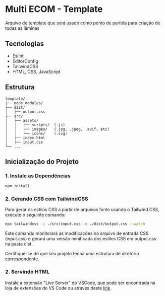 # Multi ECOM - Template
Arquivo de template que será usado como ponto de partida para criação de todas as lâminas

## Tecnologias
- Eslint
- EditorConfig
- TailwindCSS
- HTML, CSS, JavaScript

## Estrutura
```
template/
├── node_modules/
├── dist/
│   ├── output.css
├── src/
│   ├── assets/
│   │   ├── scripts/  (.js)
│   │   ├── images/   (.jpg, .jpeg, .avif, etc)
│   │   └── icons/    (.svg)
│   ├── index.html
│   ├── input.css
└── ...
```

## Inicialização do Projeto

### 1. Instale as Dependências

```bash 
npm install
```

### 2. Gerando CSS com TailwindCSS

Para gerar os estilos CSS a partir de arquivos fonte usando o Tailwind CSS, execute o seguinte comando:

```bash 
npx tailwindcss -i ./src/input.css -o ./dist/output.css --watch
```

Este comando monitorará as modificações no arquivo de entrada CSS (input.css) e gerará uma versão minificada dos estilos CSS em output.css na pasta dist.

Certifique-se de que seu projeto tenha uma estrutura de diretório correspondente.

### 2. Servindo HTML

Instale a extensão "Live Server" do VSCode, que pode ser encontrada na loja de extensões do VS Code ou através deste [link](https://marketplace.visualstudio.com/items?itemName=ritwickdey.LiveServer).
